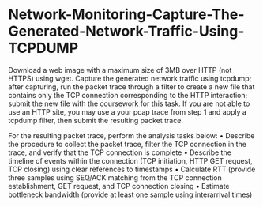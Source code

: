 # Network-Monitoring-Capture-The-Generated-Network-Traffic-Using-TCPDUMP

Download a web image with a maximum size of 3MB over HTTP (not HTTPS) using wget. Capture the generated network traffic using tcpdump; after capturing, run the packet trace through a filter to create a new file that contains only the TCP connection corresponding to the HTTP interaction; submit the new file with the coursework for this task. If you are not able to use an HTTP site, you may use a your pcap trace from step 1 and apply a tcpdump filter, then submit the resulting packet trace.

For the resulting packet trace, perform the analysis tasks below:
•	Describe the procedure to collect the packet trace, filter the TCP connection in the trace, and verify that the TCP connection is complete
•	Describe the timeline of events within the connection (TCP initiation, HTTP GET request, TCP closing) using clear references to timestamps 
•	Calculate RTT (provide three samples using SEQ/ACK matching from the TCP connection establishment, GET request, and TCP connection closing
•	Estimate bottleneck bandwidth (provide at least one sample using interarrival times) 

